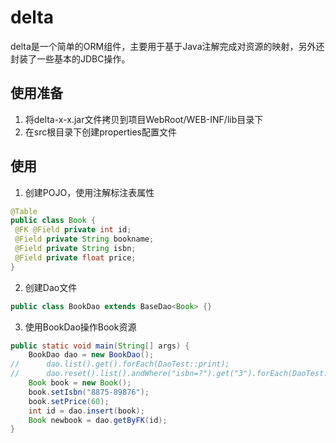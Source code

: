 # delta
  delta是一个简单的ORM组件，主要用于基于Java注解完成对资源的映射，另外还封装了一些基本的JDBC操作。
  
## 使用准备
  1. 将delta-x-x.jar文件拷贝到项目WebRoot/WEB-INF/lib目录下  
  2. 在src根目录下创建properties配置文件
  
## 使用
  1. 创建POJO，使用注解标注表属性
  
   ```java
@Table
public class Book {
	@FK @Field private int id;
	@Field private String bookname;
	@Field private String isbn;
	@Field private float price;
}
   ```
   
  2. 创建Dao文件
  
  ```java
public class BookDao extends BaseDao<Book> {}
  ```
  
  3. 使用BookDao操作Book资源
  
```java
public static void main(String[] args) {
	BookDao dao = new BookDao();
//		dao.list().get().forEach(DaoTest::print);
//		dao.reset().list().andWhere("isbn=?").get("3").forEach(DaoTest::print);
	Book book = new Book();
	book.setIsbn("8875-89876");
	book.setPrice(60);
	int id = dao.insert(book);
	Book newbook = dao.getByFK(id);
}
```

